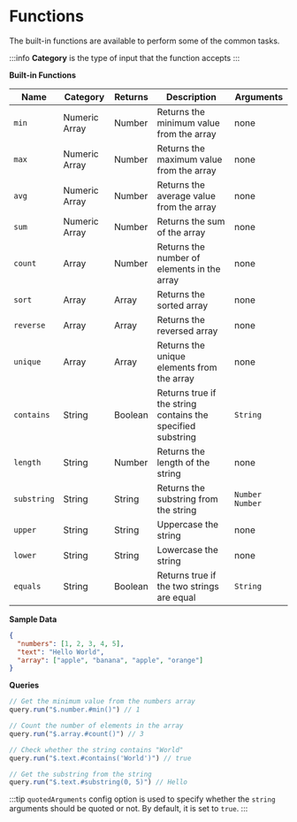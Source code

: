 # Functions

The built-in functions are available to perform some of the common tasks.

:::info
**Category** is the type of input that the function accepts
:::

**Built-in Functions**

| Name       | Category          | Returns   | Description        | Arguments |
| ---------- | ----------------- | --------- | ------------------ | --------- |
| `min`        | Numeric Array     | Number   | Returns the minimum value from the array | none |
| `max`        | Numeric Array     | Number   | Returns the maximum value from the array | none |
| `avg`        | Numeric Array     | Number   | Returns the average value from the array | none |
| `sum`        | Numeric Array     | Number   | Returns the sum of the array | none |
| `count`      | Array             | Number   | Returns the number of elements in the array | none |
| `sort`       | Array             | Array             | Returns the sorted array | none |
| `reverse`    | Array             | Array             | Returns the reversed array | none |
| `unique`     | Array             | Array             | Returns the unique elements from the array | none |
| `contains`   | String            | Boolean | Returns true if the string contains the specified substring | `String` |
| `length`     | String            | Number   | Returns the length of the string | none |
| `substring`  | String            | String            | Returns the substring from the string | `Number` `Number` |
| `upper`      | String            | String            | Uppercase the string | none |
| `lower`      | String            | String            | Lowercase the string | none |
| `equals`     | String            | Boolean | Returns true if the two strings are equal | `String` |

**Sample Data**

```json
{
  "numbers": [1, 2, 3, 4, 5],
  "text": "Hello World",
  "array": ["apple", "banana", "apple", "orange"]
}
```

**Queries**
```ts
// Get the minimum value from the numbers array
query.run("$.number.#min()") // 1

// Count the number of elements in the array
query.run("$.array.#count()") // 3

// Check whether the string contains "World"
query.run("$.text.#contains('World')") // true

// Get the substring from the string
query.run("$.text.#substring(0, 5)") // Hello

```

:::tip
`quotedArguments` config option is used to specify whether the `string` arguments should be quoted or not. By default, it is set to `true`.
:::
